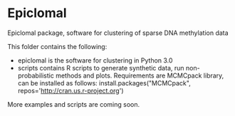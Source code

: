 # Epiclomal
Epiclomal package, software for clustering of sparse DNA methylation data

This folder contains the following:

- epiclomal is the software for clustering in Python 3.0
- scripts contains R scripts to generate synthetic data, run non-probabilistic methods and plots. Requirements are MCMCpack library, can be installed as follows:
  install.packages("MCMCpack", repos='http://cran.us.r-project.org')

More examples and scripts are coming soon.

